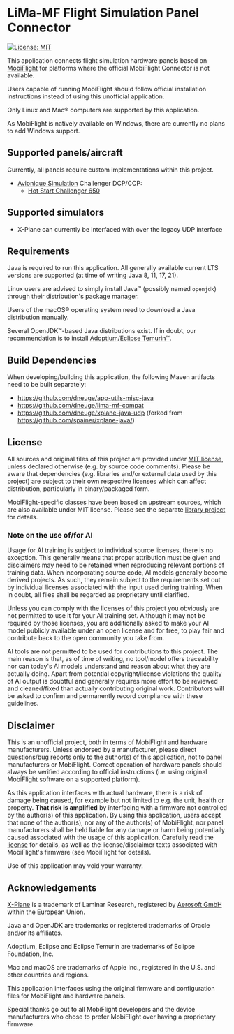 # LiMa-MF Flight Simulation Panel Connector

[![License: MIT](https://img.shields.io/badge/license-MIT-blue.svg)](LICENSE.md)

This application connects flight simulation hardware panels based on [MobiFlight](https://www.mobiflight.com/) for platforms where the
official MobiFlight Connector is not available.

Users capable of running MobiFlight should follow official installation instructions instead of using this unofficial
application.

Only Linux and Mac® computers are supported by this application.

As MobiFlight is natively available on Windows, there are currently no plans to add Windows support.

## Supported panels/aircraft

Currently, all panels require custom implementations within this project.

* [Avionique Simulation](https://avioniquesimulation.com/) Challenger DCP/CCP:
    * [Hot Start Challenger 650](https://www.x-aviation.com/catalog/product_info.php/take-command-hot-start-challenger-650-p-212)

## Supported simulators

* X-Plane can currently be interfaced with over the legacy UDP interface

## Requirements

Java is required to run this application. All generally available current LTS versions are supported (at time of writing
Java 8, 11, 17, 21).

Linux users are advised to simply install Java™ (possibly named `openjdk`) through their distribution's package manager.

Users of the macOS® operating system need to download a Java distribution manually.

Several OpenJDK™-based Java distributions exist. If in doubt, our recommendation is to install
[Adoptium/Eclipse Temurin™](https://adoptium.net).

## Build Dependencies

When developing/building this application, the following Maven artifacts need to be built separately:

* https://github.com/dneuge/app-utils-misc-java
* https://github.com/dneuge/lima-mf-compat
* https://github.com/dneuge/xplane-java-udp (forked from https://github.com/spainer/xplane-java/)

## License

All sources and original files of this project are provided under [MIT license](LICENSE.md), unless declared otherwise
(e.g. by source code comments). Please be aware that dependencies (e.g. libraries and/or external data used by this
project) are subject to their own respective licenses which can affect distribution, particularly in binary/packaged
form.

MobiFlight-specific classes have been based on upstream sources, which are also available under MIT license. Please
see the separate [library project](https://github.com/dneuge/lima-mf-compat) for details.

### Note on the use of/for AI

Usage for AI training is subject to individual source licenses, there is no exception. This generally means that proper
attribution must be given and disclaimers may need to be retained when reproducing relevant portions of training data.
When incorporating source code, AI models generally become derived projects. As such, they remain subject to the
requirements set out by individual licenses associated with the input used during training. When in doubt, all files
shall be regarded as proprietary until clarified.

Unless you can comply with the licenses of this project you obviously are not permitted to use it for your AI training
set. Although it may not be required by those licenses, you are additionally asked to make your AI model publicly
available under an open license and for free, to play fair and contribute back to the open community you take from.

AI tools are not permitted to be used for contributions to this project. The main reason is that, as of time of writing,
no tool/model offers traceability nor can today's AI models understand and reason about what they are actually doing.
Apart from potential copyright/license violations the quality of AI output is doubtful and generally requires more
effort to be reviewed and cleaned/fixed than actually contributing original work. Contributors will be asked to confirm
and permanently record compliance with these guidelines.

## Disclaimer

This is an unofficial project, both in terms of MobiFlight and hardware manufacturers. Unless endorsed by a
manufacturer, please direct questions/bug reports only to the author(s) of this application, not to panel manufacturers
or MobiFlight. Correct operation of hardware panels should always be verified according to official instructions
(i.e. using original MobiFlight software on a supported platform).

As this application interfaces with actual hardware, there is a risk of damage being caused, for example but not limited
to e.g. the unit, health or property. **That risk is amplified** by interfacing with a firmware not controlled by the
author(s) of this application. By using this application, users accept that none of the author(s), nor any of the
author(s) of MobiFlight, nor panel manufacturers shall be held liable for any damage or harm being potentially caused
associated with the usage of this application. Carefully read the [license](LICENSE.md) for details, as well as the
license/disclaimer texts associated with MobiFlight's firmware (see MobiFlight for details).

Use of this application may void your warranty.

## Acknowledgements

[X-Plane](https://www.x-plane.com/) is a trademark of Laminar Research, registered by [Aerosoft GmbH](https://www.aerosoft.com/) within the European Union.

Java and OpenJDK are trademarks or registered trademarks of Oracle and/or its affiliates.

Adoptium, Eclipse and Eclipse Temurin are trademarks of Eclipse Foundation, Inc.

Mac and macOS are trademarks of Apple Inc., registered in the U.S. and other countries and regions.

This application interfaces using the original firmware and configuration files for MobiFlight and hardware panels.

Special thanks go out to all MobiFlight developers and the device manufacturers who chose to prefer MobiFlight over
having a proprietary firmware.

